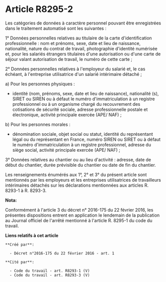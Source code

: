 # Article R8295-2

Les catégories de données à caractère personnel pouvant être enregistrées dans le traitement automatisé sont les suivantes : 

1° Données personnelles relatives au titulaire de la carte d'identification professionnelle : nom et prénoms, sexe, date et
lieu de naissance, nationalité, nature du contrat de travail, photographie d'identité numérisée et, pour les salariés
étrangers titulaires d'une autorisation ou d'une carte de séjour valant autorisation de travail, le numéro de cette carte ; 

2° Données personnelles relatives à l'employeur du salarié et, le cas échéant, à l'entreprise utilisatrice d'un salarié
intérimaire détaché ; 

a) Pour les personnes physiques : 

- identité (nom, prénoms, sexe, date et lieu de naissance), nationalité (s), SIRET ou SIREN ou à défaut le numéro
d'immatriculation à un registre professionnel ou à un organisme chargé du recouvrement des cotisations de sécurité sociale,
adresse professionnelle postale et électronique, activité principale exercée (APE/ NAF) ; 

b) Pour les personnes morales : 

- dénomination sociale, objet social ou statut, identité du représentant légal ou du représentant en France, numéro SIREN ou
SIRET ou à défaut le numéro d'immatriculation à un registre professionnel, adresse du siège social, activité principale
exercée (APE/ NAF) ; 

3° Données relatives au chantier ou au lieu d'activité : adresse, date de début du chantier, durée prévisible du chantier ou
date de fin du chantier. 

Les renseignements énumérés aux 1°, 2° et 3° du présent article sont mentionnés par les employeurs et les entreprises
utilisatrices de travailleurs intérimaires détachés sur les déclarations mentionnées aux articles R. 8293-1 à R. 8293-3.

**Nota:**

Conformément à l'article 3 du décret n° 2016-175 du 22 février 2016, les présentes dispositions entrent en application le
lendemain de la publication au Journal officiel de l'arrêté mentionné à l'article R. 8295-1 du code du travail.

**Liens relatifs à cet article**

	**Créé par**:

	  - Décret n°2016-175 du 22 février 2016 - art. 1

	**Cité par**:

	  - Code du travail - art. R8293-1 (V)
	  - Code du travail - art. R8293-3 (V)
